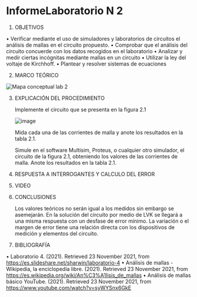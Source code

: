 # InformeLaboratorio N 2

1. OBJETIVOS

•	Verificar mediante el uso de simuladores y laboratorios de circuitos el análisis de mallas en el circuito propuesto. 
•	Comprobar que el análisis del circuito concuerde con los datos recogidos en el laboratorio
•	Analizar y medir ciertas incógnitas mediante mallas en un circuito
•	Utilizar la ley del voltaje de Kirchhoff.
•	Plantear y resolver sistemas de ecuaciones

2. MARCO TEÓRICO 

![Mapa conceptual lab 2](https://user-images.githubusercontent.com/93899720/142967874-94065b5a-46ab-4622-81b2-0f8080ca52e0.jpg)

3. EXPLICACIÓN DEL PROCEDIMIENTO

   Implemente el circuito que se presenta en la figura 2.1
   
   ![image](https://user-images.githubusercontent.com/93899720/142968568-fadb563e-5618-4252-b913-20d265af3b52.png)
   
   
   
    Mida cada una de las corrientes de malla y anote los resultados en la tabla 2.1.

    Simule en el software Multisim, Proteus, o cualquier otro simulador, el circuito de la figura 2.1, obteniendo los valores de las corrientes de malla. Anote los resultados en     la tabla 2.1.


4. RESPUESTA A INTERROGANTES Y CALCULO DEL ERROR

5. VIDEO

6. CONCLUSIONES

   Los valores teóricos no serán igual a los medidos sin embargo  se asemejarán. En  la solución del circuito por medio de LVK se llegará a una misma respuesta con un desfase de      error  mínimo. La variación o el margen de error tiene una relación directa con los dispositivos de medición y elementos del circuito. 

7. BIBLIOGRAFÍA
    
•	Laboratorio 4. (2021). Retrieved 23 November 2021, from https://es.slideshare.net/sharwin/laboratorio-4
•	Análisis de mallas - Wikipedia, la enciclopedia libre. (2021). Retrieved 23 November 2021, from https://es.wikipedia.org/wiki/An%C3%A1lisis_de_mallas
•	Análisis de mallas básico YouTube. (2021). Retrieved 23 November 2021, from https://www.youtube.com/watch?v=syWYSnx6GkE



